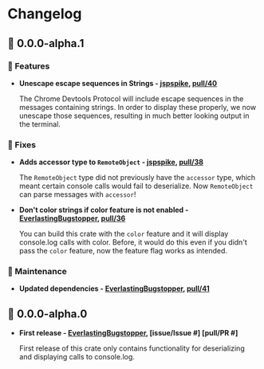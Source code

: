 # Changelog

## 🌈  0.0.0-alpha.1

### 🔌  Features

- **Unescape escape sequences in Strings - [jspspike], [pull/40]**

  The Chrome Devtools Protocol will include escape sequences in the messages containing strings. In order to display these properly, we now unescape those sequences, resulting in much better looking output in the terminal.

  [jspspike]: https://github.com/jspspike
  [pull/40]: https://github.com/EverlastingBugstopper/chrome-devtools-rs/pull/40

### 👏  Fixes

- **Adds accessor type to `RemoteObject` - [jspspike], [pull/38]**

  The `RemoteObject` type did not previously have the `accessor` type, which meant certain console calls would fail to deserialize. Now `RemoteObject` can parse messages with `accessor`!

  [jspspike]: https://github.com/jspspike
  [pull/38]: https://github.com/EverlastingBugstopper/chrome-devtools-rs/pull/38

- **Don't color strings if color feature is not enabled - [EverlastingBugstopper], [pull/36]**

  You can build this crate with the `color` feature and it will display console.log calls with color. Before, it would do this even if you didn't pass the `color` feature, now the feature flag works as intended.

  [EverlastingBugstopper]: https://github.com/EverlastingBugstopper
  [pull/36]: https://github.com/EverlastingBugstopper/chrome-devtools-rs/pull/36

### 🔨  Maintenance

- **Updated dependencies - [EverlastingBugstopper], [pull/41]**

  [EverlastingBugstopper]: https://github.com/EverlastingBugstopper
  [pull/41]: https://github.com/EverlastingBugstopper/chrome-devtools-rs/pull/41

## 💩  0.0.0-alpha.0

- **First release - [EverlastingBugstopper], [issue/Issue #] [pull/PR #]**

  First release of this crate only contains functionality for deserializing and displaying calls to console.log.
